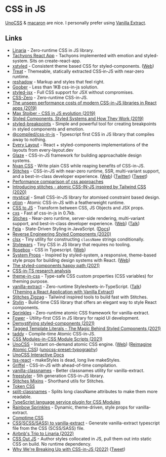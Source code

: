 # CSS in JS

[UnoCSS](https://github.com/unocss/unocss) & [macaron](https://github.com/Mokshit06/macaron) are nice. I personally prefer using [Vanilla Extract](https://vanilla-extract.style/).

## Links

- [Linaria](https://github.com/callstack/linaria) - Zero-runtime CSS in JS library.
- [Tachyons React App](https://github.com/tachyons-css/tachyons-styled-react) - Tachyons implemented with emotion and styled-system. Sits on create-react-app.
- [xstyled](https://github.com/smooth-code/xstyled) - Consistent theme based CSS for styled-components. ([Web](https://xstyled.dev/))
- [Treat](https://github.com/seek-oss/treat) - Themeable, statically extracted CSS‑in‑JS with near‑zero runtime.
- [reshadow](https://github.com/lttb/reshadow) - Markup and styles that feel right.
- [Goober](https://github.com/cristianbote/goober) - Less than 1KB css-in-js solution.
- [styled-jsx](https://github.com/vercel/styled-jsx) - Full CSS support for JSX without compromises.
- [CSS-Zero](https://github.com/CraigCav/css-zero) - Zero-runtime CSS-in-JS.
- [The unseen performance costs of modern CSS-in-JS libraries in React apps (2019)](https://calendar.perfplanet.com/2019/the-unseen-performance-costs-of-css-in-js-in-react-apps/)
- [Max Stoiber - CSS in JS evolution (2019)](https://www.youtube.com/watch?v=75kmPj_iUOA)
- [Styled Components, Styled Systems and How They Work (2019)](https://rangle.io/blog/styled-components-styled-systems-and-how-they-work/)
- [styled-breakpoints](https://github.com/mg901/styled-breakpoints) - Simple and powerful tool for creating breakpoints in styled components and emotion.
- [@compiled/css-in-js](https://github.com/atlassian-labs/compiled-css-in-js) - Typescript first CSS in JS library that compiles away to nothing.
- [Every Layout](https://github.com/danscan/react-every-layout) - React + styled-components implementations of the layouts from every-layout.dev
- [Glaze](https://github.com/kripod/glaze) - CSS-in-JS framework for building approachable design systems.
- [Nyan CSS](https://github.com/nyancss/nyancss) - Write plain CSS while reaping benefits of CSS-in-JS.
- [Stitches](https://github.com/modulz/stitches) - CSS-in-JS with near-zero runtime, SSR, multi-variant support, and a best-in-class developer experience. ([Web](https://stitches.dev/)) ([Twitter](https://twitter.com/stitchesjs)) ([Tweet](https://twitter.com/chriscoyier/status/1448667998500409348))
- [Performance comparison of css approaches](https://github.com/jantimon/css-framework-performance)
- [Introducing stitches - atomic CSS-IN-JS inspired by Tailwind CSS (2020)](https://www.youtube.com/watch?v=uCiWfQMUUEw)
- [mystical](https://github.com/dburles/mystical) - Small CSS-in-JS library for atomised constraint based design.
- [otion](https://github.com/kripod/otion) - Atomic CSS-in-JS with a featherweight runtime.
- [CSS to JS](https://github.com/SaraVieira/css-to-js) - Transform between CSS, JS Objects and JSX props.
- [cxs](https://github.com/cxs-css/cxs) - Fast af css-in-js in 0.7kb.
- [Stiches](https://github.com/modulz/stitches) - Near-zero runtime, server-side rendering, multi-variant support, and best-in-class developer experience. ([Web](https://stitches.dev/)) ([Talk](https://www.youtube.com/watch?v=S_N6At_5BJM))
- [Fela](https://github.com/robinweser/fela) - State-Driven Styling in JavaScript. ([Docs](https://github.com/robinweser/fela))
- [Reverse Engineering Styled Components (2020)](https://makersden.io/blog/reverse-engineering-styled-components)
- [clsx](https://github.com/lukeed/clsx) - Tiny utility for constructing `className` strings conditionally.
- [Stylewars](https://github.com/sunesimonsen/stylewars) - Tiny CSS in JS library that requires no tooling.
- [Rosebox](https://github.com/rosebox/rosebox) - CSS in Typescript. ([Web](https://www.rosebox.dev/))
- [System Props](https://github.com/roginfarrer/system-props) - Inspired by styled-system, a responsive, theme-based style props for building design systems with React. ([Web](https://system-props.com/))
- [The styled-components happy path (2021)](https://www.joshwcomeau.com/css/styled-components/)
- [CSS-in-TS research analysis](https://github.com/andreipfeiffer/css-in-js)
- [theme-in-css](https://github.com/pveyes/theme-in-css) - Type-safe CSS custom properties (CSS variables) for theming purpose.
- [vanilla-extract](https://github.com/seek-oss/vanilla-extract) - Zero-runtime Stylesheets-in-TypeScript. ([Talk](https://www.youtube.com/watch?v=23VqED_kO2Q)) ([Theming a React Application with Vanilla Extract](https://formidable.com/blog/2021/vanilla-extract/))
- [Stitches Zigzag](https://github.com/garand/stitches-zigzag) - Tailwind inspired tools to build fast with Stitches.
- [Stylin](https://github.com/sultan99/stylin) - Build-time CSS library that offers an elegant way to style React components.
- [Sprinkles](https://github.com/seek-oss/vanilla-extract/tree/master/packages/sprinkles) - Zero-runtime atomic CSS framework for vanilla-extract.
- [Fower](https://github.com/forsigner/fower) - Utility-first CSS in JS library for rapid UI development.
- [Demystifying styled-components (2021)](https://www.joshwcomeau.com/react/demystifying-styled-components/)
- [Tagged Template Literals - The Magic Behind Styled Components (2021)](https://dev.to/dekel/tagged-template-literals-the-magic-behind-styled-components-2f2c)
- [taddy](https://github.com/lttb/taddy) - Compile-time Atomic CSS-in-JS.
- [CSS Modules-in-CSS Module Scripts (2021)](https://daverupert.com/2021/08/css-modules-in-css-modules/)
- [UnoCSS](https://github.com/antfu/unocss) - Instant on-demand atomic CSS engine. ([Web](https://unocss.antfu.me/)) ([Reimagine Atomic CSS](https://antfu.me/posts/reimagine-atomic-css)) ([unocss-preset-typography](https://github.com/ydcjeff/unocss-preset-typography))
- [UnoCSS Interactive Docs](https://uno.antfu.me/?s=)
- [tss-react](https://github.com/garronej/tss-react) - makeStyles is dead, long live makeStyles.
- [Griffel](https://github.com/microsoft/griffel) - CSS-in-JS with ahead-of-time compilation.
- [vanilla-classnames](https://github.com/Amareis/vanilla-classnames) - Better classnames utility for vanilla-extract.
- [freestyler](https://github.com/streamich/freestyler) - 5th generation CSS-in-JS library.
- [Stitches Mixins](https://github.com/joe-bell/stitches-mixins) - Shorthand utils for Stitches.
- [Token CSS](https://github.com/tokencss/tokencss)
- [split-classnames](https://github.com/remorses/split-classnames) - Splits long className attributes to make them more readable.
- [TypeScript language service plugin for CSS Modules](https://github.com/mrmckeb/typescript-plugin-css-modules)
- [Rainbow Sprinkles](https://github.com/wayfair-incubator/rainbow-sprinkles) - Dynamic, theme-driven, style props for vanilla-extract.
- [Comptime CSS](https://github.com/Mokshit06/comptime-css)
- [CSS(SCSS/SASS) to vanilla-extract](https://css-to-vanilla-extract.netlify.app/) - Generate vanilla-extract typescript file from the CSS (SCSS/SASS) file.
- [Airbnb's Trip to Linaria (2022)](https://medium.com/airbnb-engineering/airbnbs-trip-to-linaria-dc169230bd12)
- [CSS Out JS](https://github.com/siddharthkp/css-out-js) - Author styles collocated in JS, pull them out into static CSS on build. No runtime dependency.
- [Why We're Breaking Up with CSS-in-JS (2022)](https://dev.to/srmagura/why-were-breaking-up-wiht-css-in-js-4g9b) ([Tweet](https://twitter.com/markdalgleish/status/1582908496441331713))
